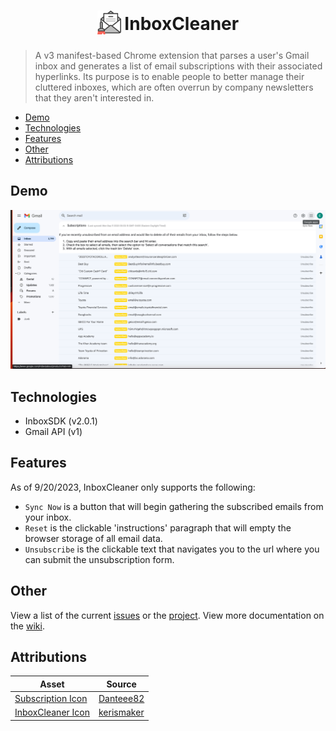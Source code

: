 <h1 align="center">
<sub>
<img src="images/cleaning.png" height="38" width="38">
</sub>
InboxCleaner
</h1>

> A v3 manifest-based Chrome extension that parses a user's Gmail inbox and generates a list of email subscriptions with their associated hyperlinks. Its purpose is to enable people to better manage their cluttered inboxes, which are often overrun by company newsletters that they aren't interested in.

- [Demo](#demo)
- [Technologies](#technologies)
- [Features](#features)
- [Other](#other)
- [Attributions](#attributions)

## Demo

![After Syncing](./assets/demo.png)

## Technologies

- InboxSDK (v2.0.1)
- Gmail API (v1)

## Features

As of 9/20/2023, InboxCleaner only supports the following:

- `Sync Now` is a button that will begin gathering the subscribed emails from your inbox.
- `Reset` is the clickable 'instructions' paragraph that will empty the browser storage of all email data.
- `Unsubscribe` is the clickable text that navigates you to the url where you can submit the unsubscription form.

## Other

View a list of the current [issues](https://github.com/ehuang47/InboxCleaner/issues) or the [project](https://github.com/users/ehuang47/projects/1/views/1?groupedBy%5BcolumnId%5D=56045934).
View more documentation on the [wiki](https://github.com/ehuang47/InboxCleaner/wiki).

## Attributions

| Asset | Source |
| -- | -- |
| [Subscription Icon](./images/subscribe.png) | [Danteee82](https://www.flaticon.com/free-icon/subscribe_7048370?term=subscription&page=1&position=7&origin=tag&related_id=7048370) |
| [InboxCleaner Icon](./images/cleaning.png) | [kerismaker](https://www.flaticon.com/free-icon/cleaning_6792371?term=inbox+cleaner&page=1&position=1&origin=search&related_id=6792371) |
